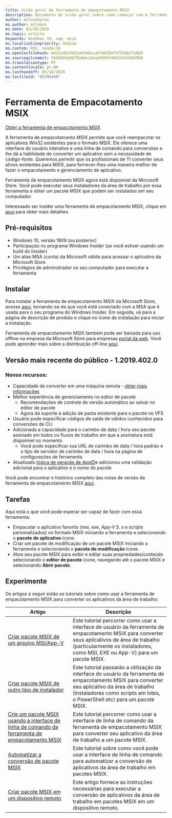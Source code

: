 ```yaml
---
title: Visão geral da ferramenta de empacotamento MSIX
description: Documento de visão geral sobre como começar com a ferramenta de empacotamento Msix
author: mcleanbyron
ms.author: mcleans
ms.date: 02/19/2019
ms.topic: article
keywords: Windows 10, uwp, msix
ms.localizationpriority: medium
ms.custom: RS5, seodec18
ms.openlocfilehash: 6432a4b33b93a6340acabfd6284f5f530b2fe8b9
ms.sourcegitcommit: 5669d59a0979a9de1dead4949f44d1544fd45988
ms.translationtype: MT
ms.contentlocale: pt-BR
ms.lasthandoff: 05/16/2019
ms.locfileid: "65795440"
---
```

# <a name="msix-packaging-tool"></a>Ferramenta de Empacotamento MSIX 

<div class="nextstepaction"><p><a class="x-hidden-focus" href="https://www.microsoft.com/en-us/p/msix-packaging-tool/9n5lw3jbcxkf" data-linktype="external">Obter a ferramenta de empacotamento MSIX</a></p></div>

A ferramenta de empacotamento MSIX permite que você reempacotar os aplicativos Win32 existentes para o formato MSIX. Ele oferece uma interface do usuário interativo e uma linha de comando para conversões e lhe dá a habilidade de converter um aplicativo sem a necessidade de código-fonte. Queremos permitir que os profissionais de TI converter seus ativos existentes para MSIX, para fornecer-lhes uma maneira melhor de fazer o empacotamento e gerenciamento de aplicativo.

Ferramenta de empacotamento MSIX agora está disponível da Microsoft Store. Você pode executar seus instaladores da área de trabalho por essa ferramenta e obter um pacote MSIX que podem ser instalados em seu computador.

Interessado ser insider uma ferramenta de empacotamento MSIX, clique em [aqui](packaging-tool/insider-program.md) para obter mais detalhes.

## <a name="prerequisites"></a>Pré-requisitos

- Windows 10, versão 1809 (ou posterior)
- Participação no programa Windows Insider (se você estiver usando um build do Insider)
- Um alias MSA (conta) da Microsoft válido para acessar o aplicativo da Microsoft Store 
- Privilégios de administrador no seu computador para executar a ferramenta
 
 ## <a name="install"></a>Instalar
 
Para instalar a ferramenta de empacotamento MSIX da Microsoft Store, acesse [aqui](https://www.microsoft.com/en-us/p/msix-packaging-tool/9n5lw3jbcxkf), tornando-se de que você está conectado com a MSA que é usada para o seu programa do Windows Insider. Em seguida, vá para a página de descrição de produto e clique no ícone de instalação para iniciar a instalação.

Ferramenta de empacotamento MSIX também pode ser baixada para uso offline na empresa da Microsoft Store para empresas [portal da web](https://businessstore.microsoft.com/). Você pode aprender mais sobre a distribuição off-line [aqui](https://docs.microsoft.com/en-us/microsoft-store/distribute-offline-apps#download-an-offline-licensed-app).

 
## <a name="latest-public-version---120194020"></a>Versão mais recente do público - 1.2019.402.0

### <a name="new-features"></a>Novos recursos:

- Capacidade de converter em uma máquina remota - [obter mais informações](packaging-tool/remote-conversion-setup.md)
- Melhor experiência de gerenciamento no editor de pacote
    - Recomendações de controle de versão automático ao salvar no editor de pacote
    - Agora dá suporte à adição de pasta existente para o pacote no VFS
- Usuário pode especificar códigos de saída de válidos conhecidos para conversões de CLI
- Adicionada a capacidade para o carimbo de data / hora seu pacote assinado em todos os fluxos de trabalho em que a assinatura está disponível no momento 
    - Você pode especificar sua URL de carimbo de data / hora padrão e o tipo de servidor de carimbo de data / hora na página de configurações de ferramenta
- Atualizado [lógica de geração de AppID](packaging-tool/release-notes/history.md#appid-generation-logic)e adicionou uma validação adicional para o aplicativo e o nome do pacote 

Você pode encontrar o histórico completo das notas de versão da ferramenta de empacotamento MSIX [aqui](packaging-tool/release-notes/history.md).

 ## <a name="tasks"></a>Tarefas
 
Aqui está o que você pode esperar ser capaz de fazer com essa ferramenta:
 
- Empacotar o aplicativo favorito (msi, exe, App-V 5. x e scripts personalizados) no formato MSIX iniciando a ferramenta e selecionando o **pacote de aplicativo** ícone.
- Criar um pacote de modificação de um pacote MSIX iniciando a ferramenta e selecionando o **pacote de modificação** ícone. 
- Abra seu pacote MSIX para exibir e editar suas propriedades/conteúdo selecionando o **editor de pacote** ícone, navegando até o pacote MSIX e selecionando **Abrir pacote**.

## <a name="try-it-out"></a>Experimente 

Os artigos a seguir estão os tutoriais sobre como usar a ferramenta de empacotamento MSIX para converter os aplicativos da área de trabalho: 

| Artigo | Descrição |
|-------|-------------|
| [Criar pacote MSIX de um arquivo MSI/App-V](packaging-tool/create-app-package-MSI-VM.md) | Este tutorial percorrer como usar a interface de usuário da ferramenta de empacotamento MSIX para converter seus aplicativos de área de trabalho (particularmente os instaladores, como MSI, EXE ou App-V) para um pacote MSIX. |
| [Criar pacote MSIX de outro tipo de instalador](packaging-tool/create-other-installer.md) | Este tutorial passarão a utilização da interface do usuário da ferramenta de empacotamento MSIX para converter seu aplicativo da área de trabalho (instaladores como scripts em lotes, o PowerShell etc) para um pacote MSIX. |
| [Crie um pacote MSIX usando a interface de linha de comando da ferramenta de empacotamento MSIX](packaging-tool/package-conversion-cli.md) | Este tutorial percorrer como usar a interface de linha de comando da ferramenta de empacotamento MSIX para converter seu aplicativo da área de trabalho a um pacote MSIX. |
| [Automatizar a conversão de pacote MSIX](packaging-tool/automate-conversion.md) | Este tutorial sobre como você pode usar a interface de linha de comando para automatizar a conversão de aplicativos da área de trabalho em pacotes MSIX. |
| [Criar pacote MSIX em um dispositivo remoto](packaging-tool/remote-conversion-setup.md) | Este artigo fornece as instruções necessárias para executar a conversão de aplicativos da área de trabalho em pacotes MSIX em um dispositivo remoto. |